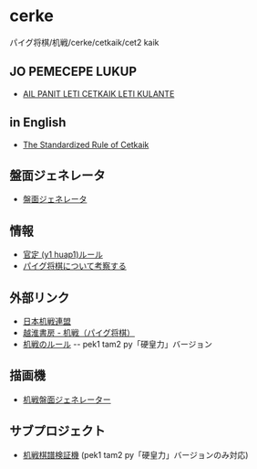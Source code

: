 # cerke
パイグ将棋/机戦/cerke/cetkaik/cet2 kaik

## JO PEMECEPE LUKUP
 - [AIL PANIT LETI CETKAIK LETI KULANTE](https://docs.google.com/document/d/1hucBatoIvOQPu4rPglqiWqsDM9_6GAa6ZiuvSQKRIzI/edit)

## in English
 - [The Standardized Rule of Cetkaik](https://github.com/sozysozbot/cerke/blob/master/y1_huap1_summary_en.pdf)

## 盤面ジェネレータ
- [盤面ジェネレータ](https://sozysozbot.github.io/cerke/generator.html)

## 情報
- [官定 (y1 huap1)ルール](https://github.com/sozysozbot/cerke/blob/master/y1_huap1_summary.pdf)
- [パイグ将棋について考察する](https://sozysozbot.github.io/cerke/hia1.html)

## 外部リンク

- [日本机戦連盟](https://sites.google.com/view/cet2kaik/)
- [越淮書房 - 机戦（パイグ将棋）](https://sites.google.com/site/syxobo/%E6%9C%BA%E6%88%A6%E3%83%91%E3%82%A4%E3%82%B0%E5%B0%86%E6%A3%8B?authuser=0)
- [机戦のルール](https://drive.google.com/file/d/1GMnbM5yeqwySTRimGzk-Hvr1eKxo8le6/view?usp=sharing) -- pek1 tam2 py「硬皇力」バージョン

## 描画機
- [机戦盤面ジェネレーター](https://sozysozbot.github.io/cerke/generator.html)

## サブプロジェクト
- [机戦棋譜検証機](https://github.com/sozysozbot/cerke/tree/master/cerkefs) (pek1 tam2 py「硬皇力」バージョンのみ対応)
